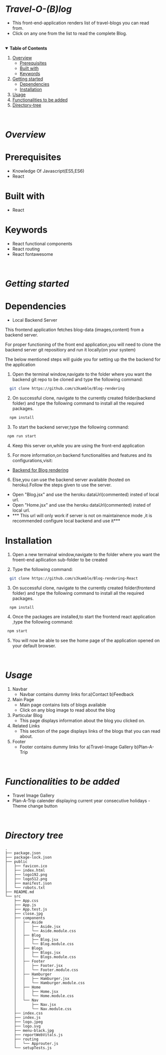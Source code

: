 # <i>Travel-O-(B)log</i>
- This front-end-application renders list of travel-blogs you can read from.
- Click on any one from the list to read the complete Blog.

<br>

<details open="open">
<summary> <b> Table of Contents</b> </summary>
<ol> 
    <li>
        <a href="#overview">Overview</a>
        <ul>
          <li> <a href="#prerequisites">Prerequisites</a></li>
          <li> <a href="#built-with">Built with</a></li>
          <li> <a href="#keywords">Keywords</a></li>
        </ul>
    </li>
    <li>
        <a href="#getting-started">Getting started</a>
        <ul>
          <li> <a href="#dependencies">Dependencies</a></li>
          <li> <a href="#installation">Installation</a></li>
        </ul>
    </li>
    <li>
      <a  href="#usage">Usage</a>
    </li>
    <li>
      <a  href="#functionalites-to-be-added">Functionalities to be added</a>
    </li>
    <li>
      <a  href="#directory-tree">Directory-tree</a>
    </li>

</ol>
</details>

<br>

# <i>Overview</i>

# <b>Prerequisites</b>
- Knowledge Of Javascript(ES5,ES6)
- React

# <b>Built with</b>
- React

# <b>Keywords</b>
- React functional components 
- React routing
- React fontawesome

<br>

# <i>Getting started</i>

# <b> Dependencies </b>
- Local Backend Server
<p>This frontend application fetches blog-data (images,content) from a backend server. </p>
<p>For proper functioning of the front end application,you will need to clone the backend server git repositiory and run it locally(on your system)</p>
<p>The below mentioned steps will guide you for setting up the the backend for the application </p>

1. Open the terminal window,navigate to the folder where you want the backend git repo to be cloned and type the following command: 
```sh
  git clone https://github.com/s3kamble/Blog-rendering
   ```

2. On successful clone, navigate to the currently created folder(backend folder) and type the following command to install all the required packages.
```sh
  npm install
   ```

3. To start the backend server,type the following command:
```sh
 npm run start
   ```
4. Keep this server on,while you are using the front-end application

5. For more information,on backend functionalities and features and its configurations,visit:
* [Backend for Blog rendering](https://github.com/s3kamble/Blog-rendering/README.md)

6. Else,you can use the backend server available (hosted on heroku).Follow the steps given to use the server.
  - Open "Blog.jsx" and use the heroku dataUrl(commented) insted of local url.
  - Open "Home.jsx" and use the heroku dataUrl(commented) insted of local url.
  - *** This url will only work if server is not on maintainence mode ,it is recommended configure local backend and use it***

# Installation

1. Open a new termainal window,navigate to the folder where you want the froent-end apllication sub-folder to be created

2. Type the following command:
```sh
  git clone https://github.com/s3kamble/Blog-rendering-React
   ```
3. On successful clone, navigate to the currently created folder(frontend folder) and type the following command to install all the required packages.
```sh
  npm install
   ```
4. Once the packages are installed,to start the frontend react application ,type the following command:
```sh
 npm start
   ```
5. You will now be able to see the home page of the application opened on your default browser.

<br>

# <i>Usage</i>
1. Navbar
   <ul>
    <li>  Navbar contains dummy links for:a)Contact b)Feedback  </li>
   </ul>
2. Main Page
   <ul>
    <li> Main page contains lists of blogs available </li>
    <li>Click on any blog image to read about the blog</li>
   </ul>
3. Particular Blog
   <ul>
    <li>This page displays information about the blog you clicked on.</li>
   </ul>
4. Related Links
   <ul>
     <li>This section of the page displays links of the blogs that you can read about.</li>
   </ul>
5. Footer
    <ul>
     <li>Footer contains dummy links for a)Travel-Image Gallery  b)Plan-A-Trip</li>
   </ul>

  <br>

# <i>Functionalities to be added</i>
- Travel Image Gallery
- Plan-A-Trip calender displaying current year consecutive holidays
-Theme change button






<br>

# <i>Directory tree</i>
```
.
├── package.json
├── package-lock.json
├── public
│   ├── favicon.ico
│   ├── index.html
│   ├── logo192.png
│   ├── logo512.png
│   ├── manifest.json
│   └── robots.txt
├── README.md
└── src
    ├── App.css
    ├── App.js
    ├── App.test.js
    ├── close.jpg
    ├── components
    │   ├── Aside
    │   │   ├── Aside.jsx
    │   │   └── Aside.module.css
    │   ├── Blog
    │   │   ├── Blog.jsx
    │   │   └── Blog.module.css
    │   ├── Blogs
    │   │   ├── Blogs.jsx
    │   │   └── Blogs.module.css
    │   ├── Footer
    │   │   ├── Footer.jsx
    │   │   └── Footer.module.css
    │   ├── Hamburger
    │   │   ├── Hamburger.jsx
    │   │   └── Hamburger.module.css
    │   ├── Home
    │   │   ├── Home.jsx
    │   │   └── Home.module.css
    │   └── Nav
    │       ├── Nav.jsx
    │       └── Nav.module.css
    ├── index.css
    ├── index.js
    ├── logo.jpeg
    ├── logo.svg
    ├── menu-black.jpg
    ├── reportWebVitals.js
    ├── routing
    │   └── Approuter.js
    └── setupTests.js


```
